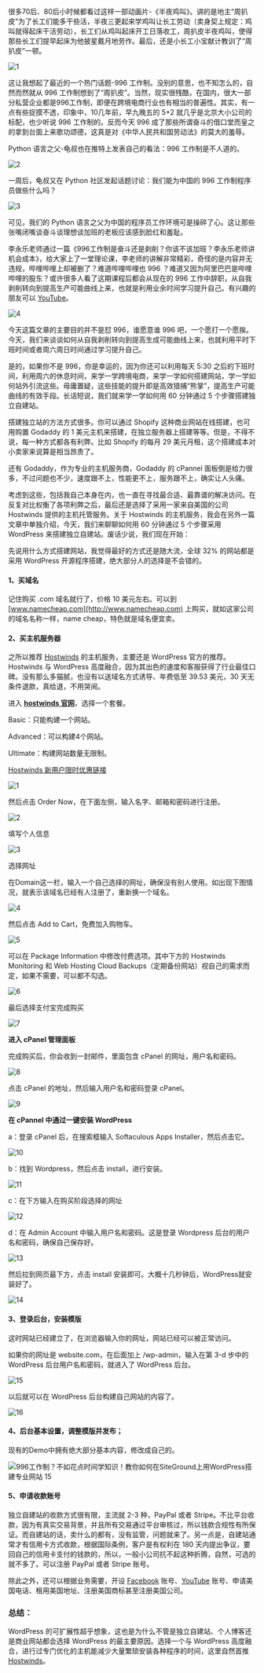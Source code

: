 很多70后、80后小时候都看过这样一部动画片-《半夜鸡叫》。讲的是地主“周扒皮”为了长工们能多干些活，半夜三更起来学鸡叫让长工劳动（卖身契上规定：鸡叫就得起床干活劳动），长工们从鸡叫起床开工日落收工，周扒皮半夜鸡叫，使得那些长工们提早起床为他披星戴月地劳作。最后，还是小长工小宝献计教训了“周扒皮”一顿。

![1](https://user-images.githubusercontent.com/54033249/63222604-d4488880-c1dc-11e9-89ac-2d329d258528.jpg)

这让我想起了最近的一个热门话题-996 工作制。没别的意思，也不知怎么的，自然而然就从 996 工作制想到了“周扒皮”。当然，现实很残酷，在国内，很大一部分私营企业都是996工作制，即便在跨境电商行业也有相当的普遍性。其实，有一点有些捉摸不透，印象中，10几年前，早九晚五的 5+2 就几乎是北京大小公司的标配，也少听说 996 工作制的。反而今天 996 成了那些所谓奋斗的借口堂而皇之的拿到台面上来歌功颂德，这真是对《中华人民共和国劳动法》的莫大的羞辱。

Python 语言之父-龟叔也在推特上发表自己的看法：996 工作制是不人道的。

![2](https://user-images.githubusercontent.com/54033249/63222609-ede9d000-c1dc-11e9-9439-c59dc7850035.jpg)

一周后，龟叔又在 Python 社区发起话题讨论：我们能为中国的 996 工作制程序员做些什么吗？

![3](https://user-images.githubusercontent.com/54033249/63222611-f04c2a00-c1dc-11e9-8d92-e6b2e900b445.jpg)

可见，我们的 Python 语言之父为中国的程序员工作环境可是操碎了心。这让那些张嘴闭嘴谈奋斗谈理想谈加班的老板应该感到脸红和羞耻。

李永乐老师通过一篇《996工作制是奋斗还是剥削？你该不该加班？李永乐老师讲机会成本》，给大家上了一堂理论课，李老师的讲解非常精彩，奇怪的是内容并无违规，哔哩哔哩上却被删了？难道哔哩哔哩也 996 ？难道又因为阿里巴巴是哔哩哔哩的股东？或许很多人看了这期课程后都会从现在的 996 工作中辞职，从自我剥削转向到提高生产可能曲线上来，也就是利用业余时间学习提升自己。有兴趣的朋友可以 [YouTube](https://github.com/xiaoming2028/kexueshangwang/wiki)。

![4](https://user-images.githubusercontent.com/54033249/63222613-f215ed80-c1dc-11e9-8ee6-0883e5016ebf.jpg)

今天这篇文章的主要目的并不是怼 996，谁愿意谁 996 吧，一个愿打一个愿挨。今天，我们来谈谈如何从自我剥削转向到提高生成可能曲线上来，也就利用平时下班时间或者周六周日时间通过学习提升自己。

是的，如果你不是 996，你是幸运的，因为你还可以利用每天 5:30 之后的下班时间，利用周六的休息时间，来学一学跨境电商，来学一学如何搭建网站，学一学如何站外引流这些。毋庸置疑，这些技能的提升即是高效猎捕“熊掌”，提高生产可能曲线的有效手段。长话短说，我们就来学一学如何用 60 分钟通过 5 个步骤搭建独立自建站。

搭建独立站的方法方式很多。你可以通过 Shopify 这种商业网站在线搭建，也可用购置 Godaddy 的 1 美元主机来搭建，在独立服务器上搭建等等。但是，不得不说，每一种方式都各有利弊。比如 Shopify 的每月 29 美元月租，这个搭建成本对小卖家来说算是相当昂贵了。

还有 Godaddy，作为专业的主机服务商，Godaddy 的 cPannel 面板倒是给力很多，不过问题也不少，速度跟不上，性能更不上，服务跟不上，确实让人头痛。

考虑到这些，包括我自己本身在内，也一直在寻找最合适、最靠谱的解决访问。在反复对比权衡了各项利弊之后，最后还是选择了采用一家来自美国的公司 Hostwinds 提供的主机托管服务。关于 Hostwinds 的主机服务，我会在另外一篇文章中单独介绍，今天，我们来聊聊如何用 60 分钟通过 5 个步骤采用 WordPress 来搭建独立自建站。废话少说，我们现在开始：

先说用什么方式搭建网站，我觉得最好的方式还是随大流，全球 32% 的网站都是采用 WordPress 开源程序搭建，绝大部分人的选择是不会错的。


#### **1、买域名**

记住购买 .com 域名就行了，价格 10 美元左右。可以到 [www.namecheap.com](http://www.namecheap.com) 上购买，就如这家公司的域名名称一样，name cheap，特色就是域名便宜卖。

#### **2、买主机服务器**

之所以推荐 [Hostwinds](https://affiliates.hostwinds.com/hostwinds.php?id=7011&url=1215) 的主机服务，主要还是 WordPress 官方的推荐。Hostwinds 与 WordPress 高度融合，因为其出色的速度和客服获得了行业最佳口碑。没有那么多猫腻，也没有以送域名方式诱导、年费低至 39.53 美元，30 天无条件退款，真给退，不用哭闹。

进入 **[hostwinds 官网](https://affiliates.hostwinds.com/hostwinds.php?id=7011&url=1215)**，选择一个套餐。

Basic：只能构建一个网站。

Advanced：可以构建4个网站。

Ultimate：构建网站数量无限制。

[Hostwinds 新用户限时优惠链接](https://affiliates.hostwinds.com/hostwinds.php?id=7011&url=1215)

![1](https://user-images.githubusercontent.com/54033249/63222622-1376d980-c1dd-11e9-8fe2-a31379bdfdbe.jpg)

然后点击 Order Now，在下面左侧，输入名字、邮箱和密码进行注册。

![2](https://user-images.githubusercontent.com/54033249/63222623-17a2f700-c1dd-11e9-9dce-d5266d066528.jpg)
 
填写个人信息

![3](https://user-images.githubusercontent.com/54033249/63222624-196cba80-c1dd-11e9-9634-67cf9a8496ec.jpg)

选择网址

在Domain这一栏，输入一个自己选择的网址，确保没有别人使用。如出现下图情况，就表示该域名已经有人注册了，重新换一个域名。

![4](https://user-images.githubusercontent.com/54033249/63222627-1c67ab00-c1dd-11e9-9f33-8b827760a737.jpg)

 然后点击 Add to Cart，免费加入购物车。

![5](https://user-images.githubusercontent.com/54033249/63222628-1eca0500-c1dd-11e9-93d5-34513b411eed.jpg)

可以在 Package Information 中修改付费选项。其中下方的 Hostwinds Monitoring 和 Web Hosting Cloud Backups（定期备份网站）视自己的需求而定，如果不需要，可以都不勾选。

![6](https://user-images.githubusercontent.com/54033249/63222630-212c5f00-c1dd-11e9-8161-55de2de00ef7.jpg)

最后选择支付宝完成购买

![7](https://user-images.githubusercontent.com/54033249/63222634-24274f80-c1dd-11e9-9776-4e83a3d6c973.jpg)

**进入 cPanel 管理面板**

完成购买后，你会收到一封邮件，里面包含 cPanel 的网址，用户名和密码。

![8](https://user-images.githubusercontent.com/54033249/63222638-2be6f400-c1dd-11e9-8ddd-4bff949a15f2.png)

点击 cPanel 的地址，然后输入用户名和密码登录 cPanel。

![9](https://user-images.githubusercontent.com/54033249/63222639-2e494e00-c1dd-11e9-8481-2aa609cab9ab.png)

**在 cPannel 中通过一键安装 WordPress**

a：登录 cPanel 后，在搜索框输入 Softaculous Apps Installer，然后点击它。

![10](https://user-images.githubusercontent.com/54033249/63222640-30aba800-c1dd-11e9-81b6-ef52a1467e57.png)

b：找到 Wordpress，然后点击 install，进行安装。

![11](https://user-images.githubusercontent.com/54033249/63222641-330e0200-c1dd-11e9-9dc5-cf65708618de.png)

c：在下方输入在购买阶段选择的网址

![12](https://user-images.githubusercontent.com/54033249/63222644-3608f280-c1dd-11e9-93a5-7912f45b4b9d.png)

d：在 Admin Account 中输入用户名和密码。这是登录 Wordpress 后台的用户名和密码，确保自己保存好。

![13](https://user-images.githubusercontent.com/54033249/63222646-3903e300-c1dd-11e9-8ab3-8e5f837a9efa.png)

然后拉到网页最下方，点击 install 安装即可。大概十几秒钟后，WordPress就安装好了。

![14](https://user-images.githubusercontent.com/54033249/63222649-3d300080-c1dd-11e9-87d6-6541029ea4c3.png)

#### **3、登录后台，安装模版**

这时网站已经建立了，在浏览器输入你的网址，网站已经可以被正常访问。

如果你的网址是 website.com，在后面加上 /wp-admin，输入在第 3-d 步中的 WordPress 后台用户名和密码，就进入了 WordPress 后台。

![15](https://user-images.githubusercontent.com/54033249/63222652-402af100-c1dd-11e9-8217-f1dd657b417b.png)

以后就可以在 WordPress 后台构建自己网站的内容了。

![16](https://user-images.githubusercontent.com/54033249/63222654-41f4b480-c1dd-11e9-8515-f58c86b49897.png)

#### **4、后台基本设置，调整模版并发布；**

现有的Demo中拥有绝大部分基本内容，修改成自己的。

![996工作制？不如花点时间学知识！教你如何在SiteGround上用WordPress搭建专业网站 15](https://www.chenfeiblog.com/wp-content/uploads/2019/04/1555507099523-800x473.jpg)



#### **5、申请收款账号**

独立自建站的收款方式很有限，主流就 2-3 种，PayPal 或者 Stripe。不比平台收款，因为有真实交易背景，并且所有交易通过平台审核过，所以钱款合规性有所保证。而自建站的话，卖什么的都有，没有监管，问题就来了。另一点是，自建站通常才有信用卡方式收款，根据国际条例，客户是有权利在 180 天内提出争议，要回自己的信用卡支付的钱款的，所以，一般小公司抗不起这种折腾，自然，可选的就不多了。可以注册 PayPal 或者 Stripe 账号。

除此之外，还可以根据业务需要，开设 [Facebook](https://github.com/xiaoming2028/kexueshangwang/wiki) 账号、[YouTube](https://github.com/xiaoming2028/kexueshangwang/wiki) 账号、申请美国电话、租用美国地址、注册美国商标甚至注册美国公司。

### 总结：

WordPress 的可扩展性超乎想象，这也是为什么不管是独立自建站、个人博客还是商业网站都会选择 WordPress 的最主要原因。选择一个与 WordPress 高度融合，进行过专门优化的主机能减少大量繁琐安装各种程序的时间，这里自然首推 [Hostwinds](https://affiliates.hostwinds.com/hostwinds.php?id=7011&url=1215)。

